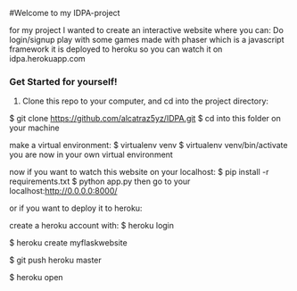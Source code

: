 #Welcome to my IDPA-project

for my project I wanted to create an interactive website where you can:
Do login/signup
play with some games made with phaser which is a javascript framework
it is deployed to heroku so you can watch it on idpa.herokuapp.com









### Get Started for yourself!

1. Clone this repo to your computer, and cd into the project directory:


  $ git clone https://github.com/alcatraz5yz/IDPA.git
  $ cd into this folder on your machine

make a virtual environment:
$ virtualenv venv
$ virtualenv venv/bin/activate
you are now in your own virtual environment

now if you want to watch this website on your localhost:
$ pip install -r requirements.txt
$ python app.py
then go to your localhost:http://0.0.0.0:8000/


or if you want to deploy it to heroku:

create a heroku account with:
$ heroku login

$ heroku create myflaskwebsite

$ git push heroku master

$ heroku open
